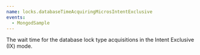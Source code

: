 ```yaml
---
name: locks.databaseTimeAcquiringMicrosIntentExclusive
events:
  - MongodSample
---
```


The wait time for the database lock type acquisitions in the Intent Exclusive (IX) mode.